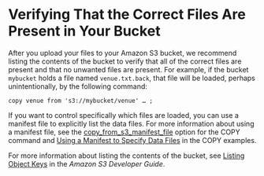 # Verifying That the Correct Files Are Present in Your Bucket<a name="verifying-that-correct-files-are-present"></a>

After you upload your files to your Amazon S3 bucket, we recommend listing the contents of the bucket to verify that all of the correct files are present and that no unwanted files are present\. For example, if the bucket `mybucket` holds a file named `venue.txt.back`, that file will be loaded, perhaps unintentionally, by the following command:

```
copy venue from 's3://mybucket/venue' … ;
```

If you want to control specifically which files are loaded, you can use a manifest file to explicitly list the data files\. For more information about using a manifest file, see the [copy_from_s3_manifest_file](copy-parameters-data-source-s3.md#copy-manifest-file) option for the COPY command and [Using a Manifest to Specify Data Files](r_COPY_command_examples.md#copy-command-examples-manifest) in the COPY examples\. 

For more information about listing the contents of the bucket, see [Listing Object Keys](http://docs.aws.amazon.com/AmazonS3/latest/dev/ListingKeysUsingAPIs.html) in the *Amazon S3 Developer Guide*\.